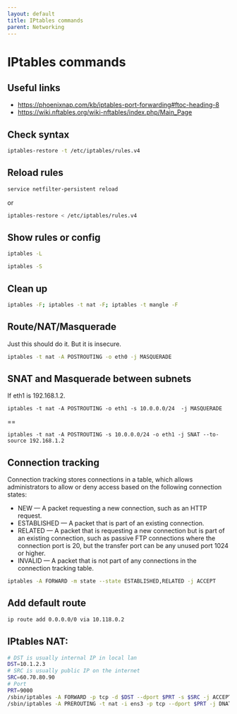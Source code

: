 ```yaml
---
layout: default
title: IPtables commands
parent: Networking
---
```


# IPtables commands

## Useful links

* https://phoenixnap.com/kb/iptables-port-forwarding#ftoc-heading-8
* https://wiki.nftables.org/wiki-nftables/index.php/Main_Page

## Check syntax

```bash
iptables-restore -t /etc/iptables/rules.v4
```

## Reload rules

```bash
service netfilter-persistent reload
```

or

```bash
iptables-restore < /etc/iptables/rules.v4
```

## Show rules or config

```bash
iptables -L
```

```bash
iptables -S
```

## Clean up

```bash
iptables -F; iptables -t nat -F; iptables -t mangle -F
```

## Route/NAT/Masquerade 

Just this should do it. But it is insecure.

```bash
iptables -t nat -A POSTROUTING -o eth0 -j MASQUERADE
```

## SNAT and Masquerade between subnets

If eth1 is 192.168.1.2.

```
iptables -t nat -A POSTROUTING -o eth1 -s 10.0.0.0/24  -j MASQUERADE
```
==
```
iptables -t nat -A POSTROUTING -s 10.0.0.0/24 -o eth1 -j SNAT --to-source 192.168.1.2
```


## Connection tracking

Connection tracking stores connections in a table, which allows administrators to allow or deny access based on the following connection states:
* NEW — A packet requesting a new connection, such as an HTTP request.
* ESTABLISHED — A packet that is part of an existing connection.
* RELATED — A packet that is requesting a new connection but is part of an existing connection, such as passive FTP connections where the connection port is 20, but the transfer port can be any unused port 1024 or higher.
* INVALID — A packet that is not part of any connections in the connection tracking table.

```bash
iptables -A FORWARD -m state --state ESTABLISHED,RELATED -j ACCEPT 
```

## Add default route

```bash
ip route add 0.0.0.0/0 via 10.118.0.2
```

## IPtables NAT:

```bash
# DST is usually internal IP in local lan
DST=10.1.2.3
# SRC is usually public IP on the internet
SRC=60.70.80.90
# Port
PRT=9000
/sbin/iptables -A FORWARD -p tcp -d $DST --dport $PRT -s $SRC -j ACCEPT
/sbin/iptables -A PREROUTING -t nat -i ens3 -p tcp --dport $PRT -j DNAT --to $DST:$PRT
```

